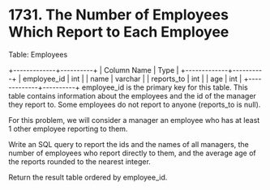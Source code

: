 # 1731. The Number of Employees Which Report to Each Employee

Table: Employees

+-------------+----------+
| Column Name | Type     |
+-------------+----------+
| employee_id | int      |
| name        | varchar  |
| reports_to  | int      |
| age         | int      |
+-------------+----------+
employee_id is the primary key for this table.
This table contains information about the employees and the id of the manager they report to. Some employees do not report to anyone (reports_to is null). 
 

For this problem, we will consider a manager an employee who has at least 1 other employee reporting to them.

Write an SQL query to report the ids and the names of all managers, the number of employees who report directly to them, and the average age of the reports rounded to the nearest integer.

Return the result table ordered by employee_id.
